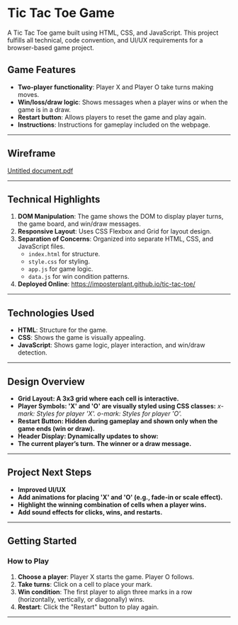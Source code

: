 # Tic Tac Toe Game

A Tic Tac Toe game built using HTML, CSS, and JavaScript. This project fulfills all technical, code convention, and UI/UX requirements for a browser-based game project.
##  **Game Features**
- **Two-player functionality**: Player X and Player O take turns making moves.
- **Win/loss/draw logic**: Shows messages when a player wins or when the game is in a draw.
- **Restart button**: Allows players to reset the game and play again.
- **Instructions**:  Instructions for gameplay included on the webpage.
---
## Wireframe

[Untitled document.pdf](https://github.com/user-attachments/files/18158031/Untitled.document.pdf)


---

##  **Technical Highlights**
1. **DOM Manipulation**: The game shows the DOM to display player turns, the game board, and win/draw messages.
2. **Responsive Layout**: Uses CSS Flexbox and Grid for layout design.
3. **Separation of Concerns**: Organized into separate HTML, CSS, and JavaScript files.
   - `index.html` for structure.
   - `style.css` for styling.
   - `app.js` for game logic.
   - `data.js` for win condition patterns.
4. **Deployed Online**: https://imposterplant.github.io/tic-tac-toe/
---
## **Technologies Used**
- **HTML**: Structure for the game.
- **CSS**: Shows the game is visually appealing.
- **JavaScript**: Shows game logic, player interaction, and win/draw detection.
---

## Design Overview


- **Grid Layout: A 3x3 grid where each cell is interactive.**
- **Player Symbols: 'X' and 'O' are visually styled using CSS classes:**
*x-mark: Styles for player 'X'.*
*o-mark: Styles for player 'O'.*
- **Restart Button: Hidden during gameplay and shown only when the game ends (win or draw).**
- **Header Display: Dynamically updates to show:**
- **The current player’s turn.**
   **The winner or a draw message.**
---

## Project Next Steps

- **Improved UI/UX**
- **Add animations for placing 'X' and 'O' (e.g., fade-in or scale effect).**
- **Highlight the winning combination of cells when a player wins.**
- **Add sound effects for clicks, wins, and restarts.**

---

## **Getting Started**
### How to Play
1. **Choose a player**: Player X starts the game. Player O follows.
2. **Take turns**: Click on a cell to place your mark.
3. **Win condition**: The first player to align three marks in a row (horizontally, vertically, or diagonally) wins.
4. **Restart**: Click the "Restart" button to play again.

---







